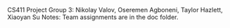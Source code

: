 CS411 Project
Group 3: Nikolay Valov, Oseremen Agboneni, Taylor Hazlett, Xiaoyan Su
Notes: Team assignments are in the doc folder.
